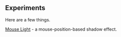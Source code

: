 ## Experiments

Here are a few things.

[Mouse Light](mouseLight.html) - a mouse-position-based shadow effect.
